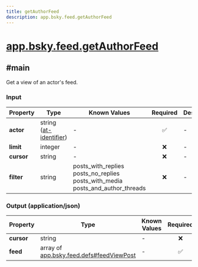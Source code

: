 ```yaml
---
title: getAuthorFeed
description: app.bsky.feed.getAuthorFeed
---
```


# [app.bsky.feed.getAuthorFeed](https://github.com/myConsciousness/atproto.dart/blob/main/lexicons/app/bsky/feed/getAuthorFeed.json)

## #main

Get a view of an actor's feed.

### Input

| Property | Type | Known Values | Required | Description |
| --- | --- | --- | :---: | --- |
| **actor** | string ([at-identifier](https://atproto.com/specs/lexicon#at-identifier)) | - | ✅ | - |
| **limit** | integer | - | ❌ | - |
| **cursor** | string | - | ❌ | - |
| **filter** | string | posts_with_replies<br/>posts_no_replies<br/>posts_with_media<br/>posts_and_author_threads | ❌ | - |

### Output (application/json)

| Property | Type | Known Values | Required | Description |
| --- | --- | --- | :---: | --- |
| **cursor** | string | - | ❌ | - |
| **feed** | array of [app.bsky.feed.defs#feedViewPost](../../../../lexicons/app/bsky/feed/defs.md#feedviewpost) | - | ✅ | - |
